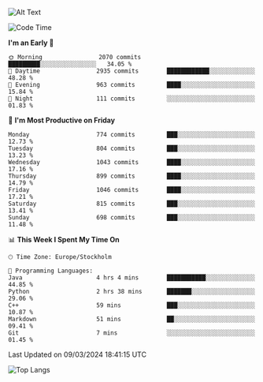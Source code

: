 ![Alt Text](https://media.tenor.com/3Gehha8RO-sAAAAC/goose-dance.gif)

<!--START_SECTION:waka-->
![Code Time](http://img.shields.io/badge/Code%20Time-9%20hrs%207%20mins-blue)

**I'm an Early 🐤** 

```text
🌞 Morning                2070 commits        █████████░░░░░░░░░░░░░░░░   34.05 % 
🌆 Daytime                2935 commits        ████████████░░░░░░░░░░░░░   48.28 % 
🌃 Evening                963 commits         ████░░░░░░░░░░░░░░░░░░░░░   15.84 % 
🌙 Night                  111 commits         ░░░░░░░░░░░░░░░░░░░░░░░░░   01.83 % 
```
📅 **I'm Most Productive on Friday** 

```text
Monday                   774 commits         ███░░░░░░░░░░░░░░░░░░░░░░   12.73 % 
Tuesday                  804 commits         ███░░░░░░░░░░░░░░░░░░░░░░   13.23 % 
Wednesday                1043 commits        ████░░░░░░░░░░░░░░░░░░░░░   17.16 % 
Thursday                 899 commits         ████░░░░░░░░░░░░░░░░░░░░░   14.79 % 
Friday                   1046 commits        ████░░░░░░░░░░░░░░░░░░░░░   17.21 % 
Saturday                 815 commits         ███░░░░░░░░░░░░░░░░░░░░░░   13.41 % 
Sunday                   698 commits         ███░░░░░░░░░░░░░░░░░░░░░░   11.48 % 
```


📊 **This Week I Spent My Time On** 

```text
🕑︎ Time Zone: Europe/Stockholm

💬 Programming Languages: 
Java                     4 hrs 4 mins        ███████████░░░░░░░░░░░░░░   44.85 % 
Python                   2 hrs 38 mins       ███████░░░░░░░░░░░░░░░░░░   29.06 % 
C++                      59 mins             ███░░░░░░░░░░░░░░░░░░░░░░   10.87 % 
Markdown                 51 mins             ██░░░░░░░░░░░░░░░░░░░░░░░   09.41 % 
Git                      7 mins              ░░░░░░░░░░░░░░░░░░░░░░░░░   01.45 % 
```


 Last Updated on 09/03/2024 18:41:15 UTC
<!--END_SECTION:waka-->

![Top Langs](https://github-readme-stats-rose-phi.vercel.app/api/top-langs/?username=jxncted\&layout=compact&hide=c,assembly,jupyter%20notebook)
